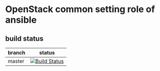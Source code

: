 # OpenStack common setting role of ansible

## build status

|branch|status|
|---|---|
|master|[![Build Status](http://jenkins.bbrfkr.mydns.jp:8088/buildStatus/icon?job=ansible_role_openstack_common_master)](http://192.168.1.13:8088/job/ansible_role_common_master/)|

